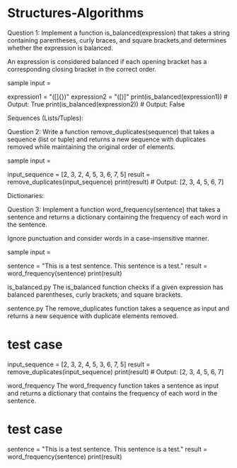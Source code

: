 # Structures-Algorithms

Question 1: Implement a function is_balanced(expression) that takes a string 
containing parentheses, curly braces, and square brackets,and determines whether 
the expression is balanced. 

An expression is considered balanced if each opening bracket has a corresponding closing 
bracket in the correct order.

sample input = 

expression1 = "([]{})"
expression2 = "([)]"
print(is_balanced(expression1))  # Output: True
print(is_balanced(expression2))  # Output: False 


Sequences (Lists/Tuples): 

Question 2: Write a function remove_duplicates(sequence) that takes a 
sequence (list or tuple) and returns a new sequence with duplicates 
removed while maintaining the original order of elements. 

sample input = 

input_sequence = [2, 3, 2, 4, 5, 3, 6, 7, 5]
result = remove_duplicates(input_sequence)
print(result)  # Output: [2, 3, 4, 5, 6, 7]


Dictionaries: 

Question 3: Implement a function word_frequency(sentence) that takes 
a sentence and returns a dictionary containing the frequency of each 
word in the sentence. 

Ignore punctuation and consider words in a case-insensitive manner. 

sample input = 

sentence = "This is a test sentence. This sentence is a test."
result = word_frequency(sentence)
print(result)


is_balanced.py
The is_balanced function checks if a given expression has balanced parentheses, curly brackets, and square brackets.

sentence.py
The remove_duplicates function takes a sequence as input and returns a new sequence with duplicate elements removed.
# test case 
input_sequence = [2, 3, 2, 4, 5, 3, 6, 7, 5]
result = remove_duplicates(input_sequence)
print(result)  # Output: [2, 3, 4, 5, 6, 7]

word_frequency
The word_frequency function takes a sentence as input and returns a dictionary that contains the frequency of each word in the sentence.
# test case
sentence = "This is a test sentence. This sentence is a test."
result = word_frequency(sentence)
print(result)
